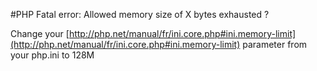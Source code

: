 <!--
authors: [Patrick Plichart]
created_at: 2016-03-03
-->

#PHP Fatal error:  Allowed memory size of X bytes exhausted ? 

Change your [http://php.net/manual/fr/ini.core.php#ini.memory-limit](http://php.net/manual/fr/ini.core.php#ini.memory-limit) parameter from your php.ini to 128M